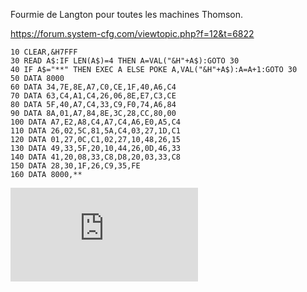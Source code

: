 Fourmie de Langton pour toutes les machines Thomson.

https://forum.system-cfg.com/viewtopic.php?f=12&t=6822

```
10 CLEAR,&H7FFF
30 READ A$:IF LEN(A$)=4 THEN A=VAL("&H"+A$):GOTO 30
40 IF A$="**" THEN EXEC A ELSE POKE A,VAL("&H"+A$):A=A+1:GOTO 30
50 DATA 8000
60 DATA 34,7E,8E,A7,C0,CE,1F,40,A6,C4
70 DATA 63,C4,A1,C4,26,06,8E,E7,C3,CE
80 DATA 5F,40,A7,C4,33,C9,F0,74,A6,84
90 DATA 8A,01,A7,84,8E,3C,28,CC,80,00
100 DATA A7,E2,A8,C4,A7,C4,A6,E0,A5,C4
110 DATA 26,02,5C,81,5A,C4,03,27,1D,C1
120 DATA 01,27,0C,C1,02,27,10,48,26,15
130 DATA 49,33,5F,20,10,44,26,0D,46,33
140 DATA 41,20,08,33,C8,D8,20,03,33,C8
150 DATA 28,30,1F,26,C9,35,FE
160 DATA 8000,**
```

![](https://forum.system-cfg.com/download/file.php?id=4557)